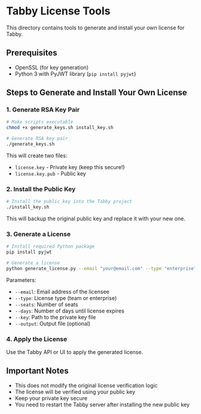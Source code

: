 # Tabby License Tools

This directory contains tools to generate and install your own license for Tabby.

## Prerequisites

- OpenSSL (for key generation)
- Python 3 with PyJWT library (`pip install pyjwt`)

## Steps to Generate and Install Your Own License

### 1. Generate RSA Key Pair

```bash
# Make scripts executable
chmod +x generate_keys.sh install_key.sh

# Generate RSA key pair
./generate_keys.sh
```

This will create two files:
- `license.key` - Private key (keep this secure!)
- `license.key.pub` - Public key

### 2. Install the Public Key

```bash
# Install the public key into the Tabby project
./install_key.sh
```

This will backup the original public key and replace it with your new one.

### 3. Generate a License

```bash
# Install required Python package
pip install pyjwt

# Generate a license
python generate_license.py --email "your@email.com" --type "enterprise" --seats 100 --days 365 --key license.key --output license.txt
```

Parameters:
- `--email`: Email address of the licensee
- `--type`: License type (team or enterprise)
- `--seats`: Number of seats
- `--days`: Number of days until license expires
- `--key`: Path to the private key file
- `--output`: Output file (optional)

### 4. Apply the License

Use the Tabby API or UI to apply the generated license.

## Important Notes

- This does not modify the original license verification logic
- The license will be verified using your public key
- Keep your private key secure
- You need to restart the Tabby server after installing the new public key
